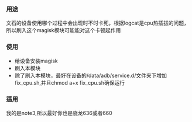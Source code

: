 ### 用途
文石的设备使用哪个过程中会出现时不时卡死，根据logcat是cpu热插拔的问题，所以刷入这个magisk模块可能能对这个卡顿起作用
### 使用
- 给设备安装magisk
- 刷入本模块
- 除了刷入本模块，最好在设备的/data/adb/service.d/文件夹下增加fix_cpu.sh,并且chmod a+x fix_cpu.sh确保运行
### 适用 
我的是note3,所以最好你也是骁龙636或者660



